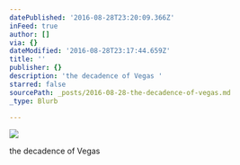 ```yaml
---
datePublished: '2016-08-28T23:20:09.366Z'
inFeed: true
author: []
via: {}
dateModified: '2016-08-28T23:17:44.659Z'
title: ''
publisher: {}
description: 'the decadence of Vegas '
starred: false
sourcePath: _posts/2016-08-28-the-decadence-of-vegas.md
_type: Blurb

---
```

![](https://the-grid-user-content.s3-us-west-2.amazonaws.com/04b4ab99-7e29-4054-b4ec-b50d19f1e355.jpg)

the decadence of Vegas